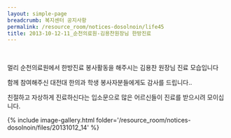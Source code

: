```yaml
--- 
layout: simple-page 
breadcrumb: 복지센터 공지사항 
permalink: /resource_room/notices-dosolnoin/life45
title: 2013-10-12-11_순천의료원-김용찬원장님 한방진료
--- 
```

 

멀리 순천의료원에서 한방진료 봉사활동을 해주시는 김용찬 원장님 진료 모습입니다


함께 참여해주신 대전대 한의과 학생 봉사자분들에게도 감사를 드립니다..

친절하고 자상하게 진료하신다는 입소문으로 많은 어르신들이 진료를 받으시려 모이십니다. 


{% include image-gallery.html folder='/resource_room/notices-dosolnoin/files/20131012_14' %}